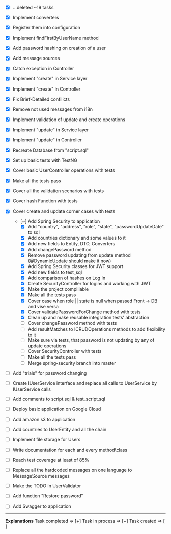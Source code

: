 - [x] ...deleted ~19 tasks
- [x] Implement converters
- [x] Register them into configuration
- [x] Implement findFirstByUserName method
- [x] Add password hashing on creation of a user
- [x] Add message sources
- [x] Catch exception in Controller
- [x] Implement "create" in Service layer
- [x] Implement "create" in Controller
- [x] Fix Brief-Detailed confilicts
- [x] Remove not used messages from i18n
- [x] Implement validation of update and create operations
- [x] Implement "update" in Service layer
- [x] Implement "update" in Controller
- [x] Recreate Database from "script.sql"
- [x] Set up basic tests with TestNG
- [x] Cover basic UserController operations with tests
- [x] Make all the tests pass
- [x] Cover all the validation scenarios with tests
- [x] Cover hash Function with tests
- [x] Cover create and update corner cases with tests

    - [~] Add Spring Security to application
        - [x] Add "country", "address", "role", "state", "passwordUpdateDate" to sql
        - [x] Add countries dictionary and some values to it
        - [x] Add new fields to Entity, DTO, Converters
        - [x] Add changePassword method
        - [x] Remove password updating from update method (@DynamicUpdate should make it now)
        - [x] Add Spring Security classes for JWT support
        - [x] Add new fields to test_sql
        - [x] Add comparison of hashes on Log In
        - [x] Create SecurityController for logins and working with JWT
        - [x] Make the project compiliable
        - [x] Make all the tests pass
        - [x] Cover case when role || state is null when passed Front -> DB and vise versa
        - [x] Cover validatePasswordForChange method with tests
        - [x] Clean up and make reusable integration tests' abstraction
        - [ ] Cover changePassword method  with tests
        - [ ] Add resultMatches to ICRUDOperations methods to add flexibility to it
        - [ ] Make sure via tests, that password is not updating by any of update operations
        - [ ] Cover SecurityController with tests
        - [ ] Make all the tests pass
        - [ ] Merge spring-security branch into master

- [ ] Add "trials" for password changing
- [ ] Create IUserService interface and replace all calls to UserService by IUserService calls
- [ ] Add comments to script.sql & test_script.sql
- [ ] Deploy basic application on Google Cloud
- [ ] Add amazon s3 to application
- [ ] Add countries to UserEntity and all the chain
- [ ] Implement file storage for Users
- [ ] Write documentation for each and every method\class
- [ ] Reach test coverage at least of 85%
- [ ] Replace all the hardcoded messages on one language to MessageSource messages
- [ ] Make the TODO in UserValidator
- [ ] Add function "Restore password"
- [ ] Add Swagger to application

___
**Explanations**
Task completed  =>  [+]
Task in process =>  [~]
Task created    =>  [ ]
